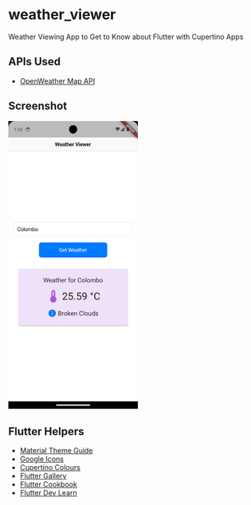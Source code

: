 # weather_viewer

Weather Viewing App to Get to Know about Flutter with Cupertino Apps

## APIs Used

- [OpenWeather Map API](https://openweathermap.org/current#name)

## Screenshot

<img alt="App Screenshot" src="Screenshots/app.png" title="App Screenshot" width="260"/>

## Flutter Helpers

- [Material Theme Guide](https://m3.material.io/)
- [Google Icons](https://fonts.google.com/icons?icon.platform=flutter&sort=popularity&icon.style=Filled)
- [Cupertino Colours](https://api.flutter.dev/flutter/cupertino/CupertinoColors-class.html)
- [Flutter Gallery](https://gallery.flutter.dev/#/)
- [Flutter Cookbook](https://docs.flutter.dev/cookbook)
- [Flutter Dev Learn](https://flutter.dev/learn)
